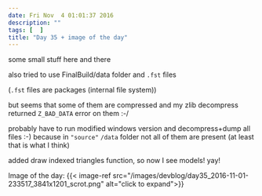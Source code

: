 ```yaml
---
date: Fri Nov  4 01:01:37 2016
description: ""
tags: [  ]
title: "Day 35 + image of the day"
---
```

some small stuff here and there

also tried to use FinalBuild/data folder and `.fst` files

(`.fst` files are packages (internal file system))

but seems that some of them are compressed and my zlib decompress returned `Z_BAD_DATA` error on them :-/

probably have to run modified windows version and decompress+dump all files :-) because in `"source"` `/data` folder not all of them are present (at least that is what I think)

added draw indexed triangles function, so now I see models! yay!

Image of the day: {{< image-ref src="/images/devblog/day35_2016-11-01-233517_3841x1201_scrot.png" alt="click to expand">}}
